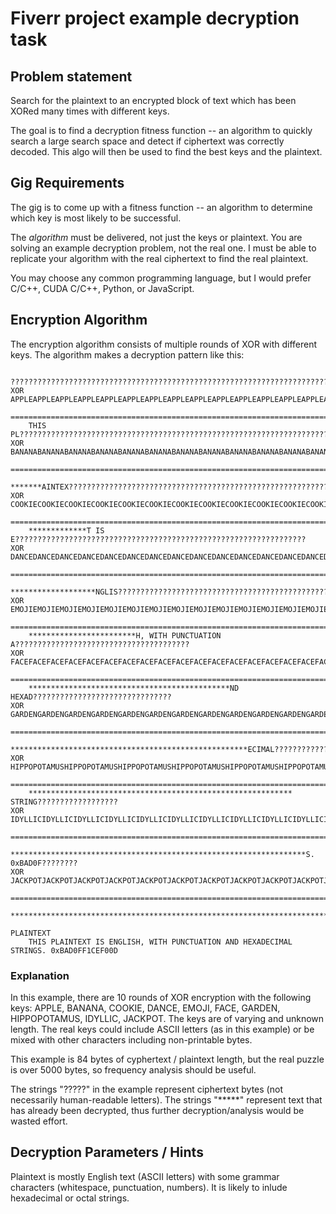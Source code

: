 # Fiverr project example decryption task

## Problem statement
Search for the plaintext to an encrypted block of text which has been XORed many times with different keys.

The goal is to find a decryption fitness function -- an algorithm to quickly search a large search space and detect if ciphertext was correctly decoded. This algo will then be used to find the best keys and the plaintext.

## Gig Requirements
The gig is to come up with a fitness function -- an algorithm to determine which key is most likely to be successful.

The *algorithm* must be delivered, not just the keys or plaintext. You are solving an example decryption problem, not the real one. I must be able to replicate your algorithm with the real ciphertext to find the real plaintext.

You may choose any common programming language, but I would prefer C/C++, CUDA C/C++, Python, or JavaScript.

## Encryption Algorithm
The encryption algorithm consists of multiple rounds of XOR with different keys. The algorithm makes a decryption pattern like this:

```
    ????????????????????????????????????????????????????????????????????????????????????
XOR APPLEAPPLEAPPLEAPPLEAPPLEAPPLEAPPLEAPPLEAPPLEAPPLEAPPLEAPPLEAPPLEAPPLEAPPLEAPPLEAPPL
    ====================================================================================
    THIS PL?????????????????????????????????????????????????????????????????????????????
XOR BANANABANANABANANABANANABANANABANANABANANABANANABANANABANANABANANABANANABANANABANANA
    ====================================================================================
    *******AINTEX???????????????????????????????????????????????????????????????????????
XOR COOKIECOOKIECOOKIECOOKIECOOKIECOOKIECOOKIECOOKIECOOKIECOOKIECOOKIECOOKIECOOKIECOOKIE
    ====================================================================================
    *************T IS E?????????????????????????????????????????????????????????????????
XOR DANCEDANCEDANCEDANCEDANCEDANCEDANCEDANCEDANCEDANCEDANCEDANCEDANCEDANCEDANCEDANCEDANC
    ====================================================================================
    *******************NGLIS????????????????????????????????????????????????????????????
XOR EMOJIEMOJIEMOJIEMOJIEMOJIEMOJIEMOJIEMOJIEMOJIEMOJIEMOJIEMOJIEMOJIEMOJIEMOJIEMOJIEMOJ
    ====================================================================================
    ************************H, WITH PUNCTUATION A???????????????????????????????????????
XOR FACEFACEFACEFACEFACEFACEFACEFACEFACEFACEFACEFACEFACEFACEFACEFACEFACEFACEFACEFACEFACE
    ====================================================================================
    *********************************************ND HEXAD???????????????????????????????
XOR GARDENGARDENGARDENGARDENGARDENGARDENGARDENGARDENGARDENGARDENGARDENGARDENGARDENGARDEN
    ====================================================================================
    *****************************************************ECIMAL?????????????????????????
XOR HIPPOPOTAMUSHIPPOPOTAMUSHIPPOPOTAMUSHIPPOPOTAMUSHIPPOPOTAMUSHIPPOPOTAMUSHIPPOPOTAMUS
    ====================================================================================
    *********************************************************** STRING??????????????????
XOR IDYLLICIDYLLICIDYLLICIDYLLICIDYLLICIDYLLICIDYLLICIDYLLICIDYLLICIDYLLICIDYLLICIDYLLIC
    ====================================================================================
    ******************************************************************S. 0xBAD0F????????
XOR JACKPOTJACKPOTJACKPOTJACKPOTJACKPOTJACKPOTJACKPOTJACKPOTJACKPOTJACKPOTJACKPOTJACKPOT
    ====================================================================================
    ****************************************************************************F1CEF00D

PLAINTEXT
    THIS PLAINTEXT IS ENGLISH, WITH PUNCTUATION AND HEXADECIMAL STRINGS. 0xBAD0FF1CEF00D
```

### Explanation
In this example, there are 10 rounds of XOR encryption with the following keys: APPLE, BANANA, COOKIE, DANCE, EMOJI, FACE, GARDEN, HIPPOPOTAMUS, IDYLLIC, JACKPOT. The keys are of varying and unknown length. The real keys could include ASCII letters (as in this example) or be mixed with other characters including non-printable bytes.

This example is 84 bytes of cyphertext / plaintext length, but the real puzzle is over 5000 bytes, so frequency analysis should be useful.

The strings "?????" in the example represent ciphertext bytes (not necessarily human-readable letters). The strings "*****" represent text that has already been decrypted, thus further decryption/analysis would be wasted effort.

## Decryption Parameters / Hints
Plaintext is mostly English text (ASCII letters) with some grammar characters (whitespace, punctuation, numbers). It is likely to inlude hexadecimal or octal strings.



